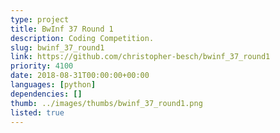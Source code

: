 ```yaml
---
type: project
title: BwInf 37 Round 1
description: Coding Competition.
slug: bwinf_37_round1
link: https://github.com/christopher-besch/bwinf_37_round1
priority: 4100
date: 2018-08-31T00:00:00+00:00
languages: [python]
dependencies: []
thumb: ../images/thumbs/bwinf_37_round1.png
listed: true
---
```


